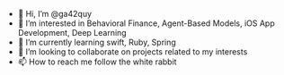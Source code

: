 - 👋 Hi, I’m @ga42quy
- 👀 I’m interested in Behavioral Finance, Agent-Based Models, iOS App Development, Deep Learning
- 🌱 I’m currently learning swift, Ruby, Spring
- 💞️ I’m looking to collaborate on projects related to my interests
- 📫 How to reach me follow the white rabbit 

<!---
ga42quy/ga42quy is a ✨ special ✨ repository because its `README.md` (this file) appears on your GitHub profile.
You can click the Preview link to take a look at your changes.
--->
